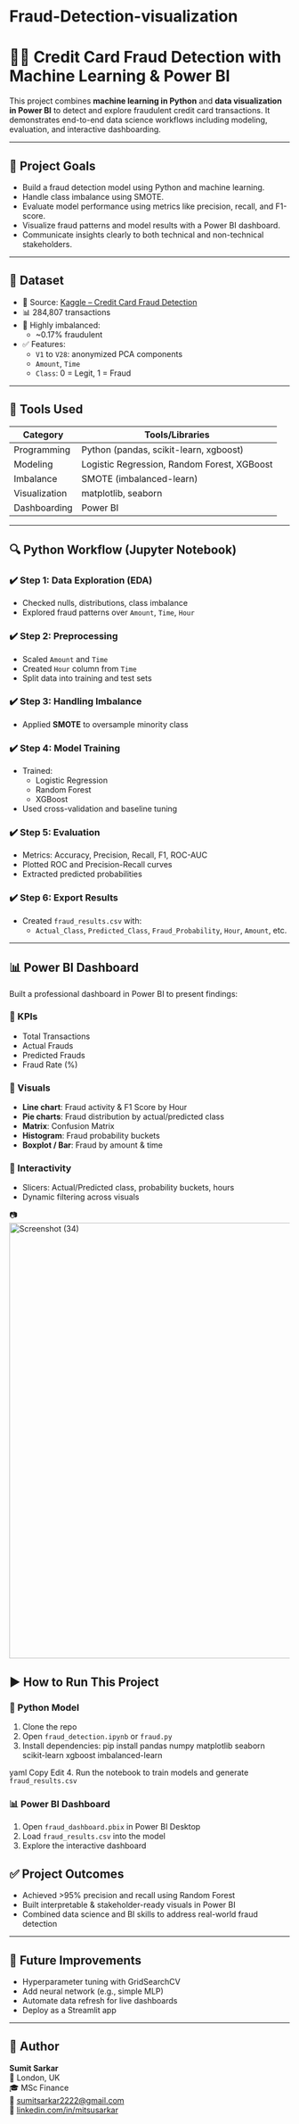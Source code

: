 # Fraud-Detection-visualization

# 🕵️‍♂️ Credit Card Fraud Detection with Machine Learning & Power BI

This project combines **machine learning in Python** and **data visualization in Power BI** to detect and explore fraudulent credit card transactions. It demonstrates end-to-end data science workflows including modeling, evaluation, and interactive dashboarding.

---

## 📌 Project Goals

- Build a fraud detection model using Python and machine learning.
- Handle class imbalance using SMOTE.
- Evaluate model performance using metrics like precision, recall, and F1-score.
- Visualize fraud patterns and model results with a Power BI dashboard.
- Communicate insights clearly to both technical and non-technical stakeholders.

---

## 📂 Dataset

- 📄 Source: [Kaggle – Credit Card Fraud Detection](https://www.kaggle.com/mlg-ulb/creditcardfraud)
- 📊 284,807 transactions
- 🧪 Highly imbalanced:
  - ~0.17% fraudulent
- ✅ Features:
  - `V1` to `V28`: anonymized PCA components
  - `Amount`, `Time`
  - `Class`: 0 = Legit, 1 = Fraud

---

## 🧪 Tools Used

| Category      | Tools/Libraries                          |
|---------------|-------------------------------------------|
| Programming   | Python (pandas, scikit-learn, xgboost)   |
| Modeling      | Logistic Regression, Random Forest, XGBoost |
| Imbalance     | SMOTE (imbalanced-learn)                |
| Visualization | matplotlib, seaborn                      |
| Dashboarding  | Power BI                                 |

---

## 🔍 Python Workflow (Jupyter Notebook)

### ✔️ Step 1: Data Exploration (EDA)
- Checked nulls, distributions, class imbalance
- Explored fraud patterns over `Amount`, `Time`, `Hour`

### ✔️ Step 2: Preprocessing
- Scaled `Amount` and `Time`
- Created `Hour` column from `Time`
- Split data into training and test sets

### ✔️ Step 3: Handling Imbalance
- Applied **SMOTE** to oversample minority class

### ✔️ Step 4: Model Training
- Trained:
  - Logistic Regression
  - Random Forest
  - XGBoost
- Used cross-validation and baseline tuning

### ✔️ Step 5: Evaluation
- Metrics: Accuracy, Precision, Recall, F1, ROC-AUC
- Plotted ROC and Precision-Recall curves
- Extracted predicted probabilities

### ✔️ Step 6: Export Results
- Created `fraud_results.csv` with:
  - `Actual_Class`, `Predicted_Class`, `Fraud_Probability`, `Hour`, `Amount`, etc.

---

## 📊 Power BI Dashboard

Built a professional dashboard in Power BI to present findings:

### 🔹 KPIs
- Total Transactions
- Actual Frauds
- Predicted Frauds
- Fraud Rate (%)

### 🔹 Visuals
- **Line chart**: Fraud activity & F1 Score by Hour
- **Pie charts**: Fraud distribution by actual/predicted class
- **Matrix**: Confusion Matrix
- **Histogram**: Fraud probability buckets
- **Boxplot / Bar**: Fraud by amount & time

### 🔹 Interactivity
- Slicers: Actual/Predicted class, probability buckets, hours
- Dynamic filtering across visuals

📷 
<img width="1342" height="781" alt="Screenshot (34)" src="https://github.com/user-attachments/assets/769a3210-d0c0-46bd-b821-bea0c41da1db" />



## ▶️ How to Run This Project

### 🧪 Python Model
1. Clone the repo
2. Open `fraud_detection.ipynb` or `fraud.py`
3. Install dependencies:
pip install pandas numpy matplotlib seaborn scikit-learn xgboost imbalanced-learn

yaml
Copy
Edit
4. Run the notebook to train models and generate `fraud_results.csv`

### 📊 Power BI Dashboard
1. Open `fraud_dashboard.pbix` in Power BI Desktop
2. Load `fraud_results.csv` into the model
3. Explore the interactive dashboard


## ✅ Project Outcomes

- Achieved >95% precision and recall using Random Forest
- Built interpretable & stakeholder-ready visuals in Power BI
- Combined data science and BI skills to address real-world fraud detection

---

## 🚀 Future Improvements

- Hyperparameter tuning with GridSearchCV
- Add neural network (e.g., simple MLP)
- Automate data refresh for live dashboards
- Deploy as a Streamlit app

---

## 👤 Author

**Sumit Sarkar**  
📍 London, UK  
🎓 MSc Finance  
📧 [sumitsarkar2222@gmail.com](mailto:sumitsarkar2222@gmail.com)  
🔗 [linkedin.com/in/mitsusarkar](https://linkedin.com/in/mitsusarkar)
